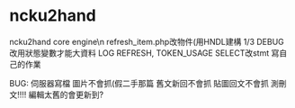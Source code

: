 ncku2hand
=========

ncku2hand core engine\n
refresh_item.php改物件(用HNDL建構
1/3
DEBUG
改用狀態變數才能大資料
LOG REFRESH, TOKEN_USAGE
SELECT改stmt
寫自己的作業

BUG:
伺服器寫檔
圖片不會抓(假二手那篇
舊文新回不會抓
貼圖回文不會抓
測刪文!!!!
編輯太舊的會更新到?

